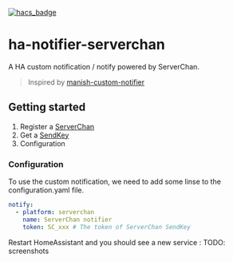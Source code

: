 [![hacs_badge](https://img.shields.io/badge/HACS-Default-41BDF5.svg)](https://github.com/hacs/integration)

# ha-notifier-serverchan
A HA custom notification / notify powered by ServerChan.

> Inspired by [manish-custom-notifier](https://github.com/t0mer/manish-custom-notifier)

## Getting started

1. Register a [ServerChan](https://sct.ftqq.com/)
2. Get a [SendKey](https://sct.ftqq.com/sendkey)
3. Configuration


### Configuration
To use the custom notification, we need to add some linse to the configuration.yaml file.

```yaml
notify:
  - platform: serverchan
    name: ServerChan notifier
    token: SC_xxx # The token of ServerChan SendKey
```

Restart HomeAssistant and you should see a new service :
TODO: screenshots
